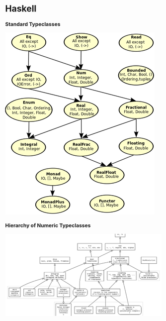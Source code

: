# Haskell

### Standard Typeclasses
![StandardTypeclasses](/images/StandardTypeclasses.png)

### Hierarchy of Numeric Typeclasses
![HierarchyOfNumericTypeclasses](/images/HierarchyOfNumericTypeclasses.png)
